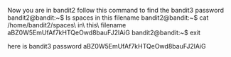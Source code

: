 Now you are in bandit2
follow this command to find the bandit3 password 
bandit2@bandit:~$ ls
spaces in this filename
bandit2@bandit:~$ cat /home/bandit2/spaces\ in\ this\ filename 
aBZ0W5EmUfAf7kHTQeOwd8bauFJ2lAiG
bandit2@bandit:~$ exit

here is bandit3 password aBZ0W5EmUfAf7kHTQeOwd8bauFJ2lAiG